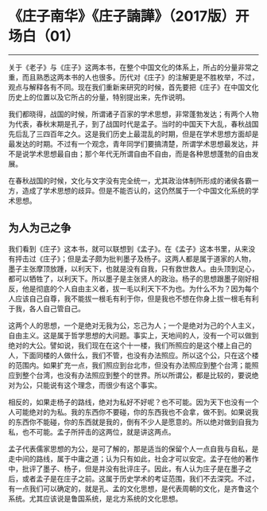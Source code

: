 # 《庄子南华》《庄子諵譁》（2017版）开场白（01）

------

关于《老子》与《庄子》这两本书，在整个中国文化的体系上，所占的分量非常之重，而且熟悉这两本书的人也很多。历代对《庄子》的注解更是不胜枚举，不过，观点与解释各有不同。现在我们重新来研究的时候，首先要把《庄子》在中国文化历史上的位置以及它所占的分量，特别提出来，先作说明。

我们都晓得，战国的时候，所谓诸子百家的学术思想，非常蓬勃发达；有两个人物为代表，春秋末期是孔子，到了战国时代是孟子。当时的中国天下大乱，春秋战国先后乱了三四百年之久。这是我们历史上最混乱的时期，但是在学术思想方面却是最发达的时期。不过有一个观念，青年同学们要搞清楚，所谓学术思想最发达，并不是说学术思想最自由；那个年代无所谓自由不自由，而是各种思想蓬勃的自由发展。

在春秋战国的时候，文化与文字没有完全统一，尤其政治体制所形成的诸侯各霸一方，造成了学术思想的歧异。但是不能否认的，这仍然属于一个中国文化系统的学术思想。

## 为人为己之争

我们看到《庄子》这本书，就可以联想到《孟子》。在《孟子》这本书里，从来没有抨击过《庄子》；但是孟子颇为批判墨子及杨子。这两人都是属于道家的人物，墨子主张摩顶放踵，以利天下，也就是没有自我，只有救世救人。由头顶到足心，都可以牺牲了，以利天下。所以墨子是主张贤人的政治。杨子的思想跟墨子刚好相反，他是彻底的个人自由主义者，拔一毛以利天下不为也。为什么不为？因为每个人应该自己自尊，我不能拔一根毛有利于你，但是我也不想在你身上拔一根毛有利于我，各人自己管自己。

这两个人的思想，一个是绝对无我为公，忘己为人；一个是绝对为己的个人主义，自由主义。这是属于哲学思想的大问题。事实上，天地间的人，没有一个可以做到绝对的大公。譬如说，我们现在在这个十一楼，我们所照应的是这个楼上自己的人，下面同楼的人做什么，我们不管，也没有办法照应。所以这个公，只在这个楼的范围内。如果扩充一点，我们照应到台北市，但没有办法照应到整个台湾；能照应到整个台湾，也没有办法照应到整个的世界。所以所谓公，都是比较的，要说绝对为公，只能说有这个理念，而很少有这个事实。

相反的，如果走杨子的路线，绝对为私好不好呢？也不可能。因为天下也没有一个人可能绝对的为私。我的东西你不要碰，你的东西我也不会拿，做不到。如果说我的东西你不能碰，你的东西就是我的，倒有不少人是愿意的。所以绝对做到自我为私，也不可能。孟子所抨击的这两位，就是讲这两点。

孟子代表儒家思想的为公，是可了解的，那是适当的保留个人一点自我与自私，是走中间的路线，属于中庸之道；认为只有如此，社会才可以安定。孟子在他的著作中，批评了墨子、杨子，但是并没有批评庄子。因此，有人认为庄子是在墨子之后，或者孟子是在庄子之前。这属于历史学术的考证范围，我们不去深究。不过，有一点我们可以确定的，就是孔、孟的文化思想，是代表周朝的文化，是齐鲁这个系统。尤其应该说是鲁国系统，是北方系统的文化思想。